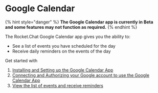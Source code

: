 # Google Calendar

{% hint style="danger" %}
**The Google Calendar app is currently in Beta and some features may not function as required.**&#x20;
{% endhint %}

The Rocket.Chat Google Calendar app gives you the ability to:

* See a list of events you have scheduled for the day
* Receive daily reminders on the events of the day

Get started with

1. [Installing and Setting up the Google Calendar App](google-calendar-app-setup.md)
2. [Connecting and Authorizing your Google account to use the Google Calendar App](authorize-and-connect-with-google-calendar-app.md)
3. [View the list of events and receive reminders](google-calendar-app-settings-and-events.md)
